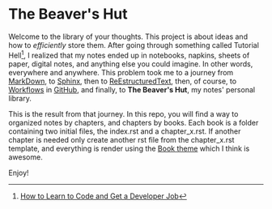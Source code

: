 # The Beaver's Hut

Welcome to the library of your thoughts. This project is about ideas and how to *efficiently* store them. After going through something called Tutorial Hell[^1], I realized that my notes ended up in notebooks, napkins, sheets of paper, digital notes, and anything else you could imagine. In other words, everywhere and anywhere. This problem took me to a journey from [MarkDown](https://en.wikipedia.org/wiki/Markdown), to [Sphinx](https://www.sphinx-doc.org/en/master/), then to [ReEstructuredText](https://www.sphinx-doc.org/en/master/usage/restructuredtext/basics.html), then, of course, to [Workflows](https://docs.github.com/en/actions/using-workflows/about-workflows) in [GitHub](https://en.wikipedia.org/wiki/GitHub), and finally, to **The Beaver's Hut**, my notes' personal library.

This is the result from that journey. In this repo, you will find a way to organized notes by chapters, and chapters by books. Each book is a folder containing two initial files, the index.rst and a chapter_x.rst. If another chapter is needed only create another rst file from the chapter_x.rst template, and everything is render using the [Book theme](https://sphinx-themes.org/sample-sites/sphinx-book-theme/) which I think is awesome.

Enjoy!


[^1]: [How to Learn to Code and Get a Developer Job](https://www.freecodecamp.org/news/learn-to-code-book/#stuck-in-tutorial-hell) 
